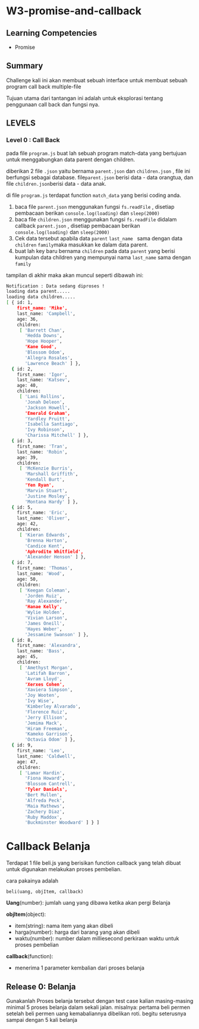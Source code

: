 # W3-promise-and-callback
## Learning Competencies

- Promise

## Summary

Challenge kali ini akan membuat sebuah interface untuk membuat sebuah program call back multiple-file

Tujuan utama dari tantangan ini adalah untuk eksplorasi tentang penggunaan call back dan fungsi nya.

## LEVELS

### Level 0 : Call Back

pada file `program.js` buat lah sebuah program match-data yang bertujuan untuk menggabungkan data parent dengan children.

diberikan 2 file `.json` yaitu bernama `parent.json` dan `children.json` , file ini berfungsi sebagai database. file`parent.json` berisi data - data orangtua, dan file `children.json`berisi data - data anak.

di file `program.js` terdapat function `match_data` yang berisi coding anda.

1. baca file `parent.json` menggunakan fungsi `fs.readFile` , disetiap pembacaan berikan `console.log(loading)` dan `sleep(2000)`
2. baca file `children.json` menggunakan fungsi `fs.readFile` didalam callback `parent.json` , disetiap pembacaan berikan `console.log(loading)` dan `sleep(2000)`
3. Cek data tersebut apabila data `parent` `last_name ` sama dengan data `children` `family`maka masukkan ke dalam data parent.
4. buat lah key baru bernama `children` pada data `parent` yang berisi kumpulan data children yang mempunyai nama `last_name` sama dengan `family`

tampilan di akhir maka akan muncul seperti dibawah ini:

```bash
Notification : Data sedang diproses !
loading data parent.....
loading data children.....
[ { id: 1,
    first_name: 'Mike',
    last_name: 'Campbell',
    age: 36,
    children:
     [ 'Barrett Chan',
       'Hedda Downs',
       'Hope Hooper',
       'Kane Good',
       'Blossom Odom',
       'Allegra Rosales',
       'Lawrence Beach' ] },
  { id: 2,
    first_name: 'Igor',
    last_name: 'Katsev',
    age: 40,
    children:
     [ 'Lani Rollins',
       'Jonah Deleon',
       'Jackson Howell',
       'Emerald Graham',
       'Yardley Pruitt',
       'Isabella Santiago',
       'Ivy Robinson',
       'Charissa Mitchell' ] },
  { id: 3,
    first_name: 'Tran',
    last_name: 'Robin',
    age: 39,
    children:
     [ 'McKenzie Burris',
       'Marshall Griffith',
       'Kendall Burt',
       'Yen Ryan',
       'Marvin Stuart',
       'Justine Mosley',
       'Montana Hardy' ] },
  { id: 5,
    first_name: 'Eric',
    last_name: 'Oliver',
    age: 42,
    children:
     [ 'Kieran Edwards',
       'Brenna Horton',
       'Candice Kent',
       'Aphrodite Whitfield',
       'Alexander Henson' ] },
  { id: 7,
    first_name: 'Thomas',
    last_name: 'Wood',
    age: 50,
    children:
     [ 'Keegan Coleman',
       'Jorden Ruiz',
       'Ray Alexander',
       'Hanae Kelly',
       'Wylie Holden',
       'Vivian Larson',
       'James Oneill',
       'Hayes Weber',
       'Jessamine Swanson' ] },
  { id: 8,
    first_name: 'Alexandra',
    last_name: 'Bass',
    age: 45,
    children:
     [ 'Amethyst Morgan',
       'Latifah Barron',
       'Avram Lloyd',
       'Xerxes Cohen',
       'Xaviera Simpson',
       'Joy Wooten',
       'Ivy Wise',
       'Kimberley Alvarado',
       'Florence Ruiz',
       'Jerry Ellison',
       'Jemima Mack',
       'Hiram Freeman',
       'Kameko Garrison',
       'Octavia Odom' ] },
  { id: 9,
    first_name: 'Leo',
    last_name: 'Caldwell',
    age: 47,
    children:
     [ 'Lamar Hardin',
       'Fiona Howard',
       'Blossom Cantrell',
       'Tyler Daniels',
       'Bert Mullen',
       'Alfreda Peck',
       'Maia Mathews',
       'Zachery Diaz',
       'Ruby Maddox',
       'Buckminster Woodward' ] } ]

```
#  Callback Belanja

Terdapat 1 file beli.js yang berisikan function callback yang telah dibuat untuk digunakan melakukan proses pembelian.

cara pakainya adalah

```
beli(uang, objItem, callback)
```

**Uang**(number): jumlah uang yang dibawa ketika akan pergi Belanja

**objItem**(object):

- item(string): nama item yang akan dibeli
- harga(number): harga dari barang yang akan dibeli
- waktu(number): number dalam milliesecond perkiraan waktu untuk proses pembelian

**callback**(function):

- menerima 1 parameter kembalian dari proses belanja

## Release 0: Belanja

Gunakanlah Proses belanja tersebut dengan test case kalian masing-masing minimal 5 proses belanja dalam sekali jalan. misalnya: pertama beli permen setelah beli permen uang kemabaliannya dibelikan roti. begitu seterusnya sampai dengan 5 kali belanja


